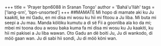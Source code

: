 +++
title = 'Prayer bpn6088 in Sranan Tongo'
author = 'Bahá'u'lláh'
tags = ['lang-srn', 'bpn-unsorted']
+++
##MAMATE 
Mi hopo di mamate aki ku Ju kaakiti, ke mi Gadu, en mi disa mi wosu ku hii mi fitoou a Ju liba. Mi buta mi seepi a Ju mau. Manda kölöku kumutu a di së Fii a goonliba ala ko da mi; mbei mi toona dou a wosu baka kuma fa mi disa mi wosu ku Ju kaakiti, ku hii mi pakisei a Ju liba wawan. 
Oto Gadu an dë boiti Ju, Ju di wankodo, di möö gaan wan. Ju di sabi hii sondi, 
Ju di möö köni wan.
